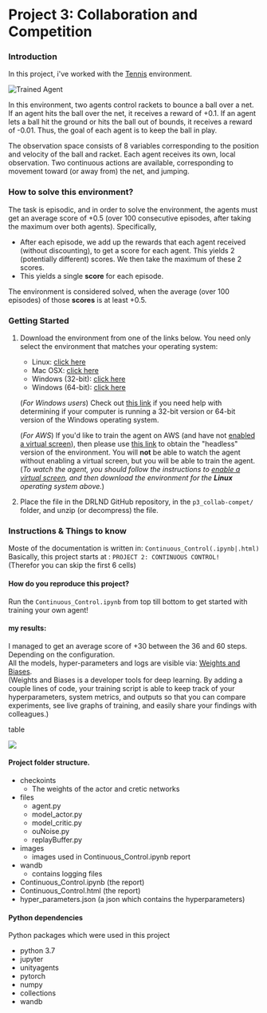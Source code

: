 [//]: # (Image References)

[image1]: https://user-images.githubusercontent.com/10624937/42135623-e770e354-7d12-11e8-998d-29fc74429ca2.gif "Trained Agent"

# Project 3: Collaboration and Competition

### Introduction

In this project, i've worked with the [Tennis](https://github.com/Unity-Technologies/ml-agents/blob/master/docs/Learning-Environment-Examples.md#tennis) environment.

![Trained Agent][image1]

In this environment, two agents control rackets to bounce a ball over a net. If an agent hits the ball over the net, it receives a reward of +0.1.  If an agent lets a ball hit the ground or hits the ball out of bounds, it receives a reward of -0.01.  Thus, the goal of each agent is to keep the ball in play.

The observation space consists of 8 variables corresponding to the position and velocity of the ball and racket. Each agent receives its own, local observation.  Two continuous actions are available, corresponding to movement toward (or away from) the net, and jumping. 


### How to solve this environment? 
The task is episodic, and in order to solve the environment, the agents must get an average score of +0.5 (over 100 consecutive episodes, after taking the maximum over both agents). Specifically,

- After each episode, we add up the rewards that each agent received (without discounting), to get a score for each agent. This yields 2 (potentially different) scores. We then take the maximum of these 2 scores.
- This yields a single **score** for each episode.

The environment is considered solved, when the average (over 100 episodes) of those **scores** is at least +0.5.

### Getting Started

1. Download the environment from one of the links below.  You need only select the environment that matches your operating system:
    - Linux: [click here](https://s3-us-west-1.amazonaws.com/udacity-drlnd/P3/Tennis/Tennis_Linux.zip)
    - Mac OSX: [click here](https://s3-us-west-1.amazonaws.com/udacity-drlnd/P3/Tennis/Tennis.app.zip)
    - Windows (32-bit): [click here](https://s3-us-west-1.amazonaws.com/udacity-drlnd/P3/Tennis/Tennis_Windows_x86.zip)
    - Windows (64-bit): [click here](https://s3-us-west-1.amazonaws.com/udacity-drlnd/P3/Tennis/Tennis_Windows_x86_64.zip)
    
    (_For Windows users_) Check out [this link](https://support.microsoft.com/en-us/help/827218/how-to-determine-whether-a-computer-is-running-a-32-bit-version-or-64) if you need help with determining if your computer is running a 32-bit version or 64-bit version of the Windows operating system.

    (_For AWS_) If you'd like to train the agent on AWS (and have not [enabled a virtual screen](https://github.com/Unity-Technologies/ml-agents/blob/master/docs/Training-on-Amazon-Web-Service.md)), then please use [this link](https://s3-us-west-1.amazonaws.com/udacity-drlnd/P3/Tennis/Tennis_Linux_NoVis.zip) to obtain the "headless" version of the environment.  You will **not** be able to watch the agent without enabling a virtual screen, but you will be able to train the agent.  (_To watch the agent, you should follow the instructions to [enable a virtual screen](https://github.com/Unity-Technologies/ml-agents/blob/master/docs/Training-on-Amazon-Web-Service.md), and then download the environment for the **Linux** operating system above._)

2. Place the file in the DRLND GitHub repository, in the `p3_collab-compet/` folder, and unzip (or decompress) the file. 

### Instructions & Things to know

Moste of the documentation is written in: `Continuous_Control(.ipynb|.html)`  
Basically, this project starts at : `PROJECT 2: CONTINUOUS CONTROL!`  
(Therefor you can skip the first 6 cells)  

#### How do you reproduce this project? 
Run the `Continuous_Control.ipynb` from top till bottom to get started with training your own agent! 

#### my results:

I managed to get an average score of +30 between the 36 and 60 steps. Depending on the configuration.  
All the models, hyper-parameters and logs are visible via: [Weights and Biases](https://app.wandb.ai/verbeemen/udacity_deep-reinforcement-learning_project-2?workspace=user-verbeemen).   
(Weights and Biases is a developer tools for deep learning. By adding a couple lines of code, your training script is able to keep track of your hyperparameters, system metrics, and outputs so that you can compare experiments, see live graphs of training, and easily share your findings with colleagues.)



table



![](images/wandb_chart_24-11-2019_15_19_05.svg)

#### Project folder structure.
- checkoints
  - The weights of the actor and cretic networks
- files
  - agent.py
  - model_actor.py
  - model_critic.py
  - ouNoise.py
  - replayBuffer.py
- images
  - images used in Continuous_Control.ipynb report
- wandb
  - contains logging files
- Continuous_Control.ipynb (the report)
- Continuous_Control.html  (the report)
- hyper_parameters.json    (a json which contains the hyperparameters)

#### Python dependencies
Python packages which were used in this project
- python 3.7
- jupyter
- unityagents
- pytorch
- numpy
- collections
- wandb
    


